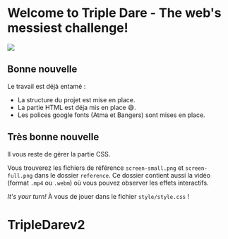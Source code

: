 # Welcome to Triple Dare - The web's messiest challenge!

![](https://wptemplates.pehaa.com/assets/alyra/tripledare.svg)

## Bonne nouvelle

Le travail est déjà entamé :

- La structure du projet est mise en place.
- La partie HTML est déja mis en place 😅.
- Les polices google fonts (Atma et Bangers) sont mises en place.

## Très bonne nouvelle

Il vous reste de gérer la partie CSS.

Vous trouverez les fichiers de référence `screen-small.png` et `screen-full.png` dans le dossier `reference`. Ce dossier contient aussi la vidéo (format `.mp4` ou `.webm`) où vous pouvez observer les effets interactifs.

_It's your turn!_ À vous de jouer dans le fichier `style/style.css` !
# TripleDarev2
